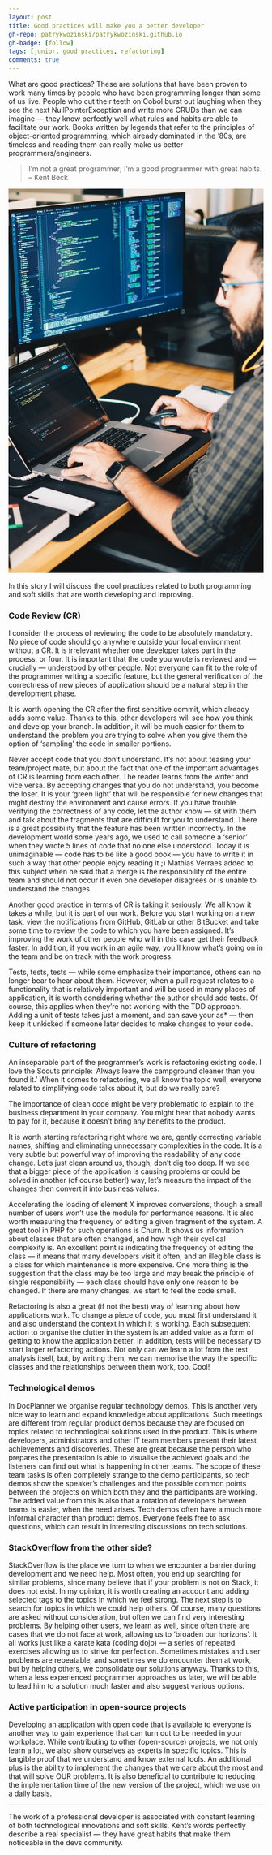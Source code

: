 ```yaml
---
layout: post
title: Good practices will make you a better developer
gh-repo: patrykwozinski/patrykwozinski.github.io
gh-badge: [follow]
tags: [junior, good practices, refactoring]
comments: true
---
```


What are good practices? These are solutions that have been proven to work many times by people who have been programming longer than some of us live. People who cut their teeth on Cobol burst out laughing when they see the next NullPointerException and write more CRUDs than we can imagine — they know perfectly well what rules and habits are able to facilitate our work. Books written by legends that refer to the principles of object-oriented programming, which already dominated in the ’80s, are timeless and reading them can really make us better programmers/engineers.

> I’m not a great programmer; I’m a good programmer with great habits. – Kent Beck

<p align="center">
    <img src="/img/blog/good-practices-junior.jpg" alt="The programmer"/>
</p>

In this story I will discuss the cool practices related to both programming and soft skills that are worth developing and improving.

### Code Review (CR)
I consider the process of reviewing the code to be absolutely mandatory. No piece of code should go anywhere outside your local environment without a CR. It is irrelevant whether one developer takes part in the process, or four. It is important that the code you wrote is reviewed and — crucially — understood by other people. Not everyone can fit to the role of the programmer writing a specific feature, but the general verification of the correctness of new pieces of application should be a natural step in the development phase.

It is worth opening the CR after the first sensitive commit, which already adds some value. Thanks to this, other developers will see how you think and develop your branch. In addition, it will be much easier for them to understand the problem you are trying to solve when you give them the option of ‘sampling’ the code in smaller portions.

Never accept code that you don’t understand. It’s not about teasing your team/project mate, but about the fact that one of the important advantages of CR is learning from each other. The reader learns from the writer and vice versa. By accepting changes that you do not understand, you become the loser. It is your ‘green light’ that will be responsible for new changes that might destroy the environment and cause errors. If you have trouble verifying the correctness of any code, let the author know — sit with them and talk about the fragments that are difficult for you to understand. There is a great possibility that the feature has been written incorrectly. In the development world some years ago, we used to call someone a ‘senior’ when they wrote 5 lines of code that no one else understood. Today it is unimaginable — code has to be like a good book — you have to write it in such a way that other people enjoy reading it ;) Mathias Verraes added to this subject when he said that a merge is the responsibility of the entire team and should not occur if even one developer disagrees or is unable to understand the changes.

Another good practice in terms of CR is taking it seriously. We all know it takes a while, but it is part of our work. Before you start working on a new task, view the notifications from GitHub, GitLab or other BitBucket and take some time to review the code to which you have been assigned. It’s improving the work of other people who will in this case get their feedback faster. In addition, if you work in an agile way, you’ll know what’s going on in the team and be on track with the work progress.

Tests, tests, tests — while some emphasize their importance, others can no longer bear to hear about them. However, when a pull request relates to a functionality that is relatively important and will be used in many places of application, it is worth considering whether the author should add tests. Of course, this applies when they’re not working with the TDD approach. Adding a unit of tests takes just a moment, and can save your as* — then keep it unkicked if someone later decides to make changes to your code.

### Culture of refactoring
An inseparable part of the programmer’s work is refactoring existing code. I love the Scouts principle: ‘Always leave the campground cleaner than you found it.’ When it comes to refactoring, we all know the topic well, everyone related to simplifying code talks about it, but do we really care?

The importance of clean code might be very problematic to explain to the business department in your company. You might hear that nobody wants to pay for it, because it doesn’t bring any benefits to the product.

It is worth starting refactoring right where we are, gently correcting variable names, shifting and eliminating unnecessary complexities in the code. It is a very subtle but powerful way of improving the readability of any code change. Let’s just clean around us, though; don’t dig too deep. If we see that a bigger piece of the application is causing problems or could be solved in another (of course better!) way, let’s measure the impact of the changes then convert it into business values.

Accelerating the loading of element X improves conversions, though a small number of users won’t use the module for performance reasons. It is also worth measuring the frequency of editing a given fragment of the system. A great tool in PHP for such operations is Churn. It shows us information about classes that are often changed, and how high their cyclical complexity is. An excellent point is indicating the frequency of editing the class — it means that many developers visit it often, and an illegible class is a class for which maintenance is more expensive. One more thing is the suggestion that the class may be too large and may break the principle of single responsibility — each class should have only one reason to be changed. If there are many changes, we start to feel the code smell.

Refactoring is also a great (if not the best) way of learning about how applications work. To change a piece of code, you must first understand it and also understand the context in which it is working. Each subsequent action to organise the clutter in the system is an added value as a form of getting to know the application better. In addition, tests will be necessary to start larger refactoring actions. Not only can we learn a lot from the test analysis itself, but, by writing them, we can memorise the way the specific classes and the relationships between them work, too. Cool!

### Technological demos
In DocPlanner we organise regular technology demos. This is another very nice way to learn and expand knowledge about applications. Such meetings are different from regular product demos because they are focused on topics related to technological solutions used in the product. This is where developers, administrators and other IT team members present their latest achievements and discoveries. These are great because the person who prepares the presentation is able to visualise the achieved goals and the listeners can find out what is happening in other teams. The scope of these team tasks is often completely strange to the demo participants, so tech demos show the speaker’s challenges and the possible common points between the projects on which both they and the participants are working. The added value from this is also that a rotation of developers between teams is easier, when the need arises. Tech demos often have a much more informal character than product demos. Everyone feels free to ask questions, which can result in interesting discussions on tech solutions.

### StackOverflow from the other side?
StackOverflow is the place we turn to when we encounter a barrier during development and we need help. Most often, you end up searching for similar problems, since many believe that if your problem is not on Stack, it does not exist. In my opinion, it is worth creating an account and adding selected tags to the topics in which we feel strong. The next step is to search for topics in which we could help others. Of course, many questions are asked without consideration, but often we can find very interesting problems. By helping other users, we learn as well, since often there are cases that we do not face at work, allowing us to ‘broaden our horizons’. It all works just like a karate kata (coding dojo) — a series of repeated exercises allowing us to strive for perfection. Sometimes mistakes and user problems are repeatable, and sometimes we do encounter them at work, but by helping others, we consolidate our solutions anyway. Thanks to this, when a less experienced programmer approaches us later, we will be able to lead him to a solution much faster and also suggest various options.

### Active participation in open-source projects
Developing an application with open code that is available to everyone is another way to gain experience that can turn out to be needed in your workplace. While contributing to other (open-source) projects, we not only learn a lot, we also show ourselves as experts in specific topics. This is tangible proof that we understand and know external tools. An additional plus is the ability to implement the changes that we care about the most and that will solve OUR problems. It is also beneficial to contribute to reducing the implementation time of the new version of the project, which we use on a daily basis.

<hr>

The work of a professional developer is associated with constant learning of both technological innovations and soft skills. Kent’s words perfectly describe a real specialist — they have great habits that make them noticeable in the devs community.
